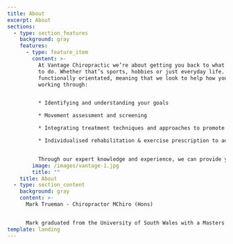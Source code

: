 ```yaml
---
title: About
excerpt: About
sections:
  - type: section_features
    background: gray
    features:
      - type: feature_item
        content: >-
          At Vantage Chiropractic we’re about getting you back to what you want
          to do. Whether that’s sports, hobbies or just everyday life. We are
          functionally orientated, meaning that we look to help how your body is
          working through:


          * Identifying and understanding your goals 

          * Movement assessment and screening

          * Integrating treatment techniques and approaches to promote faster recovery 

          * Individualised rehabilitation & exercise prescription to address key weaknesses, muscle imbalance and improve movement patterns.


          Through our expert knowledge and experience, we can provide you with the vantage point of a route to recovery or optimise performance in activity.
        image: /images/vantage-1.jpg
        title: ""
    title: About
  - type: section_content
    background: gray
    content: >-
      Mark Trueman - Chiropractor MChiro (Hons)


      Mark graduated from the University of South Wales with a Masters of Chiropractic degree in 2011. Since graduating he has pursued areas of interest in musculoskeletal and sports rehabilitation, acupuncture, neurological assessment and rehabilitation; relating to balance disorders, headache and post-concussive syndrome. Mark grew up in Thame, after completing his degree he moved up north to take an opportunity in a multidisciplinary clinic with excellent expertise in sports treatment and rehabilitation. He has since moved back to Thame and set up his own clinic, Vantage Chiropractic. In his spare time, Mark enjoys keeping active with swimming, gym, outdoor activities and the occasional visit to the climbing wall. He also enjoys a good book, cooking and learning to play the piano.
template: landing
---
```


